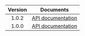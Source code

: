 | Version | Documents |
|:---:|---|
| 1.0.2 | [API documentation](1.0.2) |
| 1.0.0 | [API documentation](1.0.0) |
